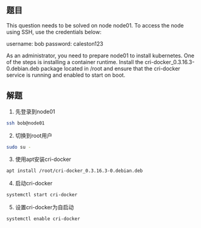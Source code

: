 ## 题目
This question needs to be solved on node node01. To access the node using SSH, use the credentials below:

username: bob
password: caleston123

As an administrator, you need to prepare node01 to install kubernetes. One of the steps is installing a container runtime. Install the cri-docker_0.3.16.3-0.debian.deb package located in /root and ensure that the cri-docker service is running and enabled to start on boot.

## 解题
1. 先登录到node01
```bash
ssh bob@node01
```
2. 切换到root用户
```bash
sudo su -
```
3. 使用apt安装cri-docker
```bash
apt install /root/cri-docker_0.3.16.3-0.debian.deb
```
4. 启动cri-docker
```bash
systemctl start cri-docker
```
5. 设置cri-docker为自启动
```bash
systemctl enable cri-docker
```
